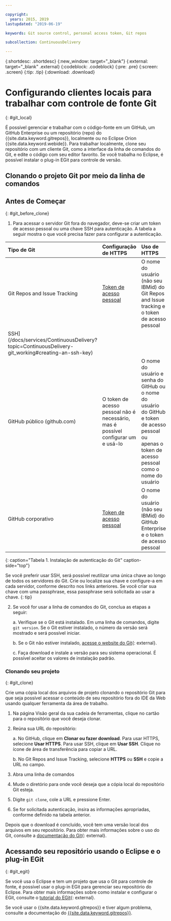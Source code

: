 ```yaml
---

copyright:
  years: 2015, 2019
lastupdated: "2019-06-19"

keywords: Git source control, personal access token, Git repos

subcollection: ContinuousDelivery

---
```


{:shortdesc: .shortdesc}
{:new_window: target="_blank"}
{:external: target="_blank" .external}
{:codeblock: .codeblock}
{:pre: .pre}
{:screen: .screen}
{:tip: .tip}
{:download: .download}

# Configurando clientes locais para trabalhar com controle de fonte Git
{: #git_local}


É possível gerenciar e trabalhar com o código-fonte em um GitHub, um GitHub Enterprise ou um repositório (repo) do {{site.data.keyword.gitrepos}}, localmente ou no Eclipse Orion {{site.data.keyword.webide}}. Para trabalhar localmente, clone seu repositório com um cliente Git, como a interface da linha de comandos do Git, e edite o código com seu editor favorito. Se você trabalha no Eclipse, é possível instalar o plug-in EGit para controle de versão.

## Clonando o projeto Git por meio da linha de comandos


## Antes de Começar
{: #git_before_clone}

1. Para acessar o servidor Git fora do navegador, deve-se criar um token de acesso pessoal ou uma chave SSH para autenticação. A tabela a seguir mostra o que você precisa fazer para configurar a autenticação.

| Tipo de Git  | Configuração de HTTPS | Uso de HTTPS |  Configuração de SSH |
|:-----------|:-------------|:------------|:-------------|
| Git Repos and Issue Tracking  | [Token de acesso pessoal](/docs/services/ContinuousDelivery?topic=ContinuousDelivery-git_working#create_pat) | O nome do usuário (não seu IBMid) do Git Repos and Issue tracking e o token de acesso pessoal | [Configurar a chave
SSH](/docs/services/ContinuousDelivery?topic=ContinuousDelivery-git_working#creating-an-ssh-key) |
| GitHub público (github.com) | O token de acesso pessoal não é necessário, mas é possível configurar um e usá-lo | O nome do usuário e senha do GitHub ou o nome do usuário do GitHub e token de acesso pessoal ou apenas o token de acesso pessoal como o nome do usuário | [Configurar uma chave SSH do GitHub](https://help.github.com/articles/generating-a-new-ssh-key-and-adding-it-to-the-ssh-agent/){: external} |
| GitHub corporativo | [Token de acesso pessoal](/docs/services/ghededicated?topic=ghededicated-getting-started#ghe_auth) | O nome do usuário (não seu IBMid) do GitHub Enterprise e o token de acesso pessoal | [Configurar a chave SSH do GitHub Enterprise](/docs/services/ghededicated?topic=ghededicated-getting-started#ghe_auth) |
{: caption="Tabela 1. Instalação de autenticação do Git" caption-side="top"}

Se você preferir usar SSH, será possível reutilizar uma única chave ao longo de todos os servidores do Git. Crie ou localize sua chave e configure-a em cada servidor, conforme descrito nos links anteriores. Se você criar sua chave com uma passphrase, essa passphrase será solicitada ao usar a chave.
{: tip}

2. Se você for usar a linha de comandos do Git, conclua as etapas a seguir:

    a. Verifique se o Git está instalado. Em uma linha de comandos, digite `git version`. Se o Git estiver instalado, o número da versão será mostrado e será possível iniciar.

    b. Se o Git não estiver instalado, [acesse o website do Git](http://git-scm.com/downloads){: external}.

    c. Faça download e instale a versão para seu sistema operacional. É possível aceitar os valores de instalação padrão.


### Clonando seu projeto
{: #git_clone}

Crie uma cópia local dos arquivos de projeto clonando o repositório Git para que seja possível acessar o conteúdo de seu repositório fora do IDE da Web usando qualquer ferramenta da área de trabalho.

1. Na página Visão geral da sua cadeia de ferramentas, clique no cartão para o repositório que você deseja clonar.

2. Reúna sua URL do repositório:

   a. No GitHub, clique em **Clonar ou fazer download**. Para usar HTTPS, selecione **Usar HTTPS**.  Para usar SSH, clique em **Usar SSH**. Clique no ícone de área de transferência para copiar a URL.

   b. No Git Repos and Issue Tracking, selecione **HTTPS** ou **SSH** e copie a URL no campo.

3. Abra uma linha de comandos

4. Mude o diretório para onde você deseja que a cópia local do repositório Git esteja.

5. Digite `git clone`, cole a URL e pressione Enter.

6. Se for solicitada autenticação, insira as informações apropriadas, conforme definido na tabela anterior.


Depois que o download é concluído, você tem uma versão local dos arquivos em seu repositório. Para obter mais informações sobre o uso do Git, consulte a [documentação do Git](http://git-scm.com/doc){: external}.


## Acessando seu repositório usando o Eclipse e o plug-in EGit
{: #git_egit}

Se você usa o Eclipse e tem um projeto que usa o Git para controle de fonte, é possível usar o plug-in EGit para gerenciar seu repositório do Eclipse. Para obter mais informações sobre como instalar e configurar o EGit, consulte o [tutorial do EGit](http://eclipsesource.com/blogs/tutorials/egit-tutorial/){: external}.

Se você usar o {{site.data.keyword.gitrepos}} e tiver algum problema, consulte a documentação do [{{site.data.keyword.gitrepos}}](/docs/services/ContinuousDelivery?topic=ContinuousDelivery-git_working#git_local).
